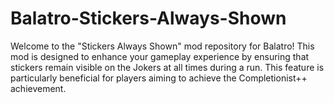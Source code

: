 # Balatro-Stickers-Always-Shown
Welcome to the "Stickers Always Shown" mod repository for Balatro! This mod is designed to enhance your gameplay experience by ensuring that stickers remain visible on the Jokers at all times during a run. This feature is particularly beneficial for players aiming to achieve the Completionist++ achievement.
